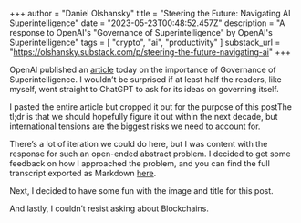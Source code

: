 +++
author = "Daniel Olshansky"
title = "Steering the Future: Navigating AI Superintelligence"
date = "2023-05-23T00:48:52.457Z"
description = "A response to OpenAI's "Governance of Superintelligence" by OpenAI's Superintelligence"
tags = [
    "crypto", "ai", "productivity"
]
substack_url = "https://olshansky.substack.com/p/steering-the-future-navigating-ai"
+++

OpenAI published an [article](https://openai.com/blog/governance-of-superintelligence) today on the importance of Governance of Superintelligence. I wouldn’t be surprised if at least half the readers, like myself, went straight to ChatGPT to ask for its ideas on governing itself.

I pasted the entire article but cropped it out for the purpose of this postThe tl;dr is that we should hopefully figure it out within the next decade, but international tensions are the biggest risks we need to account for.

There’s a lot of iteration we could do here, but I was content with the response for such an open-ended abstract problem. I decided to get some feedback on how I approached the problem, and you can find the full transcript exported as Markdown [here](https://gist.github.com/Olshansk/a1360e04a1c0527fb7b40994bd573b46).

Next, I decided to have some fun with the image and title for this post.

And lastly, I couldn’t resist asking about Blockchains.